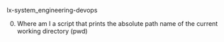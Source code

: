 lx-system_engineering-devops

0. Where am I 
a script that prints the absolute path name of the current working directory (pwd)
